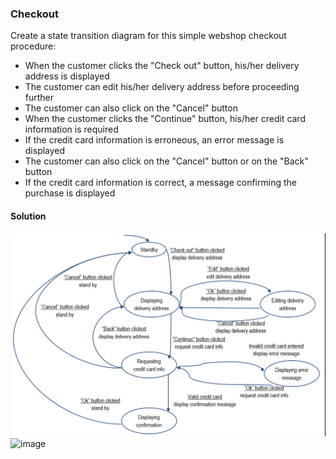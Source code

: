 ### Checkout
Create a state transition diagram for this simple webshop checkout procedure:
- When the customer clicks the "Check out" button, his/her delivery address is displayed
- The customer can edit his/her delivery address before proceeding further
- The customer can also click on the "Cancel" button
- When the customer clicks the "Continue" button, his/her credit card information is required
- If the credit card information is erroneous, an error message is displayed
- The customer can also click on the "Cancel" button or on the "Back" button
- If the credit card information is correct, a message confirming the purchase is displayed

#### Solution

![image](/Lesson03/Solutions/imgs/img.png)
![image](https://github.com/user-attachments/assets/2390ff63-4a73-4da2-a45e-e37334d811bd)
